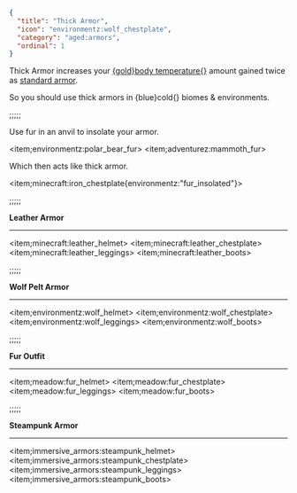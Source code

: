 ```json
{
  "title": "Thick Armor",
  "icon": "environmentz:wolf_chestplate",
  "category": "aged:armors",
  "ordinal": 1
}
```

Thick Armor increases your [{gold}body temperature{}](^aged:temperature/body_temperature) amount gained twice as [standard armor](^aged:armors/standard).


So you should use thick armors in {blue}cold{} biomes & environments.

;;;;;



Use fur in an anvil to insolate your armor.

<item;environmentz:polar_bear_fur>
<item;adventurez:mammoth_fur>

Which then acts like thick armor.

<item;minecraft:iron_chestplate{environmentz:"fur_insolated"}>

;;;;;


**Leather Armor**

---

<item;minecraft:leather_helmet>
<item;minecraft:leather_chestplate>
<item;minecraft:leather_leggings>
<item;minecraft:leather_boots>

;;;;;


**Wolf Pelt Armor**

---

<item;environmentz:wolf_helmet>
<item;environmentz:wolf_chestplate>
<item;environmentz:wolf_leggings>
<item;environmentz:wolf_boots>

;;;;;


**Fur Outfit**

---

<item;meadow:fur_helmet>
<item;meadow:fur_chestplate>
<item;meadow:fur_leggings>
<item;meadow:fur_boots>

;;;;;

**Steampunk Armor**

---

<item;immersive_armors:steampunk_helmet>
<item;immersive_armors:steampunk_chestplate>
<item;immersive_armors:steampunk_leggings>
<item;immersive_armors:steampunk_boots>
